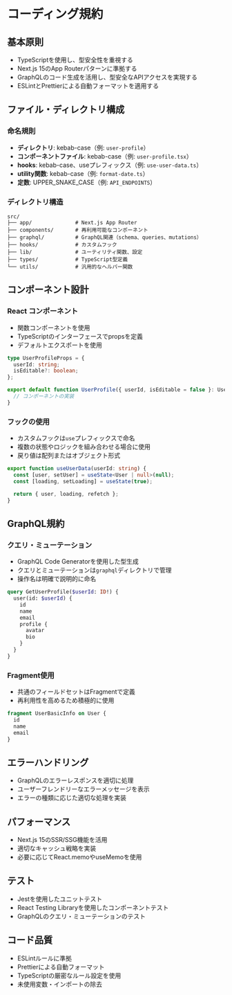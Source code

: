 # コーディング規約

## 基本原則

- TypeScriptを使用し、型安全性を重視する
- Next.js 15のApp Routerパターンに準拠する
- GraphQLのコード生成を活用し、型安全なAPIアクセスを実現する
- ESLintとPrettierによる自動フォーマットを適用する

## ファイル・ディレクトリ構成

### 命名規則

- **ディレクトリ**: kebab-case（例: `user-profile`）
- **コンポーネントファイル**: kebab-case（例: `user-profile.tsx`）
- **hooks**: kebab-case、useプレフィックス（例: `use-user-data.ts`）
- **utility関数**: kebab-case（例: `format-date.ts`）
- **定数**: UPPER_SNAKE_CASE（例: `API_ENDPOINTS`）

### ディレクトリ構造

```
src/
├── app/              # Next.js App Router
├── components/       # 再利用可能なコンポーネント
├── graphql/          # GraphQL関連（schema、queries、mutations）
├── hooks/            # カスタムフック
├── lib/              # ユーティリティ関数、設定
├── types/            # TypeScript型定義
└── utils/            # 汎用的なヘルパー関数
```

## コンポーネント設計

### React コンポーネント

- 関数コンポーネントを使用
- TypeScriptのインターフェースでpropsを定義
- デフォルトエクスポートを使用

```typescript
type UserProfileProps = {
  userId: string;
  isEditable?: boolean;
};

export default function UserProfile({ userId, isEditable = false }: UserProfileProps) {
  // コンポーネントの実装
}
```

### フックの使用

- カスタムフックは`use`プレフィックスで命名
- 複数の状態やロジックを組み合わせる場合に使用
- 戻り値は配列またはオブジェクト形式

```typescript
export function useUserData(userId: string) {
  const [user, setUser] = useState<User | null>(null);
  const [loading, setLoading] = useState(true);

  return { user, loading, refetch };
}
```

## GraphQL規約

### クエリ・ミューテーション

- GraphQL Code Generatorを使用した型生成
- クエリとミューテーションは`graphql`ディレクトリで管理
- 操作名は明確で説明的に命名

```graphql
query GetUserProfile($userId: ID!) {
  user(id: $userId) {
    id
    name
    email
    profile {
      avatar
      bio
    }
  }
}
```

### Fragment使用

- 共通のフィールドセットはFragmentで定義
- 再利用性を高めるため積極的に使用

```graphql
fragment UserBasicInfo on User {
  id
  name
  email
}
```

## エラーハンドリング

- GraphQLのエラーレスポンスを適切に処理
- ユーザーフレンドリーなエラーメッセージを表示
- エラーの種類に応じた適切な処理を実装

## パフォーマンス

- Next.js 15のSSR/SSG機能を活用
- 適切なキャッシュ戦略を実装
- 必要に応じてReact.memoやuseMemoを使用

## テスト

- Jestを使用したユニットテスト
- React Testing Libraryを使用したコンポーネントテスト
- GraphQLのクエリ・ミューテーションのテスト

## コード品質

- ESLintルールに準拠
- Prettierによる自動フォーマット
- TypeScriptの厳密なルール設定を使用
- 未使用変数・インポートの除去
